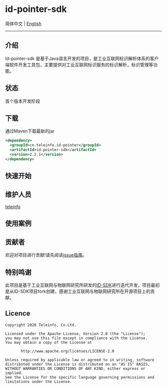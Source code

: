 # id-pointer-sdk

简体中文 | [English](./README_EN.md)

----

## 介绍

id-pointer-sdk 是基于Java语言开发的项目，是工业互联网标识解析体系的客户端软件开发工具包，主要提供对工业互联网标识服务的标识解析，标识管理等功能。

## 状态

首个版本开发阶段

## 下载

通过Maven下载最新的jar

```xml
<dependency>
  <groupId>cn.teleinfo.id-pointer</groupId>
  <artifactId>id-pointer-sdk</artifactId>
  <version>2.2.1</version>
</dependency>
```

## 快速开始

## 维护人员

[teleinfo](https://www.teleinfo.cn)

## 使用案例

## 贡献者

欢迎对项目进行贡献!请先阅读[issue指南](./doc/ContributorCovenant.md)。

## 特别鸣谢

此项目是基于工业互联网与物联网研究所研发的[ID-SDK](https://github.com/4iot-dev/ID-SDK)进行迭代开发，项目最初是从ID-SDK项目fork创建，感谢工业互联网与物联网研究所在开源项目上的贡献。

## Licence

```
Copyright 2020 Teleinfo, Co.Ltd.

Licensed under the Apache License, Version 2.0 (the "License");
you may not use this file except in compliance with the License.
You may obtain a copy of the License at

       http://www.apache.org/licenses/LICENSE-2.0

Unless required by applicable law or agreed to in writing, software
distributed under the License is distributed on an "AS IS" BASIS,
WITHOUT WARRANTIES OR CONDITIONS OF ANY KIND, either express or implied.
See the License for the specific language governing permissions and
limitations under the License.
```

